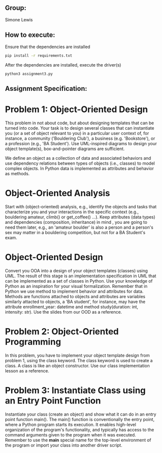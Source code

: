 ## Group:
Simone Lewis

## How to execute:
Ensure that the dependencies are installed 

```bash
pip install -r requirements.txt
```

After the dependencies are installed, execute the driver(s)
```
python3 assignment3.py
```
## Assignment Specification:

# Problem 1: Object-Oriented Design
This problem in not about code, but about designing templates that can be turned into code. Your task is to design several classes that can instantiate you (or a set of object relevant to you) in a particular user context of, for instance, a community ('Bouldering Club'), a business (e.g. 'Bookstore'), or a profession (e.g., 'BA Student'). Use UML-inspired diagrams to design your object template(s), box-and-pointer diagrams are sufficient.

We define an object as a collection of data and associated behaviors and use dependency relations between types of objects (i.e., classes) to model complex objects. In Python data is implemented as attributes and behavior as methods.

# Object-Oriented Analysis
Start with (object-oriented) analysis, e.g., identify the objects and tasks that characterize you and your interactions in the specific context (e.g., bouldering amateur, climb() or get_coffee() ...). Keep attributes (data types) and dependencies (composition, inheritance) in mind , you are going to need them later, e.g., an 'amateur boulder' is also a person and a person's sex may matter in a bouldering competition, but not for a BA Student's exam.

# Object-Oriented Design
Convert you OOA into a design of your object templates (classes) using UML. The result of this stage is an implementation specification in UML that can be implemented as a set of classes in Python. Use your knowledge of Python as an inspiration for your visual formalization. Remember that in Python we use method to implement behavior and attributes for data. Methods are functions attached to objects and attributes are variables similarly attacted to objects, a 'BA student', for instance, may have the attribute enrollment_year: datetime and method study(duration: int, intensity: str). Use the slides from our OOD as a reference.

# Problem 2: Object-Oriented Programming
In this problem, you have to implement your object template design from problem 1, using the class keyword. The class keyword is used to create a class. A class is like an object constructor. Use our class implementation lesson as a reference.

# Problem 3: Instantiate Class using an Entry Point Function
Instantiate your class (create an object) and show what it can do in an entry point function main(). The main() function is conventionally the entry point, where a Python program starts its execution. It enables high-level organization of the program's functionality, and typically has access to the command arguments given to the program when it was executed. Remember to use the __main__ special name for the top-level environment of the program or import your class into another driver script.
